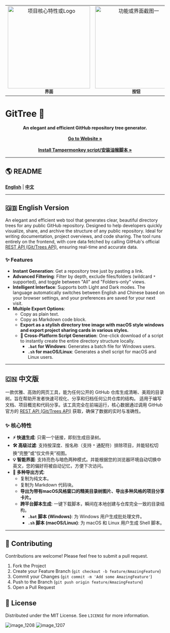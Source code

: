 <table align="center">
  <tr>
    <td align="center">
        <img src="https://img.aihub.ren/i/2025/08/10/ls6j1s.png" width="260px" alt="项目核心特性或Logo">
      <br><sub><b>界面</b></sub>
    </td>
    <td align="center">
        <img src="https://img.aihub.ren/i/2025/08/01/k8h5tw.png" width="260px" alt="功能或界面截图一">
      <br><sub><b>按钮</b></sub>
    </td>
    <td align="center">
        <img src="https://img.aihub.ren/i/2025/08/10/nk1sat.png" width="260px" alt="功能或界面截图二">
      <br><sub><b>生成卡片</b></sub>
    </td>
  </tr>
</table>






# GitTree 🌳

<p align="center">
  <strong>An elegant and efficient GitHub repository tree generator.</strong>
  <br /><br />
  <a href="https://azad-sl.github.io/GitTree/" target="_blank"><strong>Go to Website »</strong></a>
<br /><br />
  <a href="https://greasyfork.org/zh-CN/scripts/544254-github-repo-tree-generator" target="_blank"><strong>Install Tampermonkey script/安装油猴脚本 »</strong></a>
</p>

---


## 🌎 README 

[**English**](#-english-version) | [**中文**](#-中文版)

---

## 🇬🇧 English Version

An elegant and efficient web tool that generates clear, beautiful directory trees for any public GitHub repository. Designed to help developers quickly visualize, share, and archive the structure of any public repository. Ideal for writing documentation, project overviews, and code sharing. The tool runs entirely on the frontend, with core data fetched by calling GitHub's official [REST API (Git/Trees API)](https://docs.github.com/en/rest/git/trees?apiVersion=2022-11-28#get-a-tree), ensuring real-time and accurate data.

### ✨ Features

- **Instant Generation**: Get a repository tree just by pasting a link.
- **Advanced Filtering**: Filter by depth, exclude files/folders (wildcard `*` supported), and toggle between "All" and "Folders-only" views.
- **Intelligent Interface**: Supports both Light and Dark modes. The language automatically switches between English and Chinese based on your browser settings, and your preferences are saved for your next visit.
- **Multiple Export Options**:
  - Copy as plain text.
  - Copy as Markdown code block.
  - **Export as a stylish directory tree image with macOS style windows and export project sharing cards in various styles.**
  - **🚀 Cross-Platform Script Generation**: One-click download of a script to instantly create the entire directory structure locally.
    - **`.bat` for Windows**: Generates a batch file for Windows users.
    - **`.sh` for macOS/Linux**: Generates a shell script for macOS and Linux users.

---

## 🇨🇳 中文版

一款优雅、高效的网页工具，能为任何公开的 GitHub 仓库生成清晰、美观的目录树。旨在帮助开发者快速可视化、分享和归档任何公共仓库的结构。 适用于编写文档、项目概览和代码分享。该工具完全在前端运行，核心数据通过调用 GitHub 官方的 [REST API (Git/Trees API)](https://docs.github.com/en/rest/git/trees?apiVersion=2022-11-28#get-a-tree) 获取，确保了数据的实时与准确性。

### ✨ 核心特性

- **⚡️ 快速生成**: 只需一个链接，即刻生成目录树。
- **🛠️ 高级过滤**: 支持按深度、按名称（支持 `*` 通配符）排除项目，并能轻松切换“完整”或“仅文件夹”视图。
- **💡 智能界面**: 支持亮色与暗色两种模式。并能根据您的浏览器环境自动切换中英文，您的偏好将被自动记忆，方便下次访问。
- **🚀 多种导出方式**:
  - 复制为纯文本。
  - 复制为 Markdown 代码块。
  - **导出为带有macOS风格窗口的精美目录树图片、导出多种风格的项目分享卡片。**
  - **跨平台脚本生成**: 一键下载脚本，瞬间在本地创建与仓库完全一致的目录结构。
    - **`.bat` 脚本 (Windows)**: 为 Windows 用户生成批处理文件。
    - **`.sh` 脚本 (macOS/Linux)**: 为 macOS 和 Linux 用户生成 Shell 脚本。

---

## 🤝 Contributing

Contributions are welcome! Please feel free to submit a pull request.

1.  Fork the Project
2.  Create your Feature Branch (`git checkout -b feature/AmazingFeature`)
3.  Commit your Changes (`git commit -m 'Add some AmazingFeature'`)
4.  Push to the Branch (`git push origin feature/AmazingFeature`)
5.  Open a Pull Request

## 📄 License

Distributed under the MIT License. See `LICENSE` for more information.

![image_1208](https://img.aihub.ren/i/2025/08/10/ls6j1s.png)
![image_1207](https://img.aihub.ren/i/2025/08/01/k8h5tw.png)
